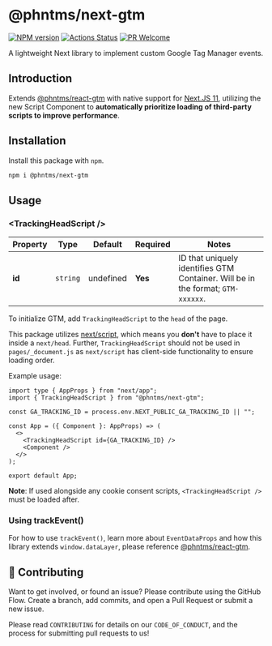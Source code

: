 # @phntms/next-gtm

[![NPM version][npm-image]][npm-url]
[![Actions Status][ci-image]][ci-url]
[![PR Welcome][npm-downloads-image]][npm-downloads-url]

A lightweight Next library to implement custom Google Tag Manager events.

## Introduction

Extends [@phntms/react-gtm](https://www.npmjs.com/package/@phntms/react-gtm) with native support for [Next.JS 11](https://nextjs.org/blog/next-11), utilizing the new Script Component to **automatically prioritize loading of third-party scripts to improve performance**.

## Installation

Install this package with `npm`.

```bash
npm i @phntms/next-gtm
```

## Usage

### &lt;TrackingHeadScript />

| Property | Type     | Default   | Required | Notes                                                                           |
| -------- | -------- | --------- | -------- | ------------------------------------------------------------------------------- |
| **id**   | `string` | undefined | **Yes**  | ID that uniquely identifies GTM Container. Will be in the format; `GTM-xxxxxx`. |

To initialize GTM, add `TrackingHeadScript` to the `head` of the page.

This package utilizes [next/script](https://nextjs.org/docs/basic-features/script), which means you **don't** have to place it inside a `next/head`. Further, `TrackingHeadScript` should not be used in `pages/_document.js` as `next/script` has client-side functionality to ensure loading order.

Example usage:

```JSX
import type { AppProps } from "next/app";
import { TrackingHeadScript } from "@phntms/next-gtm";

const GA_TRACKING_ID = process.env.NEXT_PUBLIC_GA_TRACKING_ID || "";

const App = ({ Component }: AppProps) => (
  <>
    <TrackingHeadScript id={GA_TRACKING_ID} />
    <Component />
  </>
);

export default App;
```

**Note**: If used alongside any cookie consent scripts, `<TrackingHeadScript />` must be loaded after.

### Using trackEvent()

For how to use `trackEvent()`, learn more about `EventDataProps` and how this library extends `window.dataLayer`, please reference [@phntms/react-gtm](https://www.npmjs.com/package/@phntms/react-gtm).

## 🍰 Contributing

Want to get involved, or found an issue? Please contribute using the GitHub Flow. Create a branch, add commits, and open a Pull Request or submit a new issue.

Please read `CONTRIBUTING` for details on our `CODE_OF_CONDUCT`, and the process for submitting pull requests to us!

[npm-image]: https://img.shields.io/npm/v/@phntms/next-gtm.svg?style=flat-square&logo=react
[npm-url]: https://npmjs.org/package/@phntms/next-gtm
[npm-downloads-image]: https://img.shields.io/npm/dm/@phntms/next-gtm.svg
[npm-downloads-url]: https://npmcharts.com/compare/@phntms/next-gtm?minimal=true
[ci-image]: https://github.com/phantomstudios/next-gtm/workflows/Test/badge.svg
[ci-url]: https://github.com/phantomstudios/next-gtm/actions
